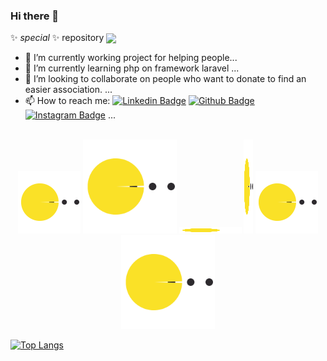 ### Hi there 👋
✨ _special_ ✨ repository 
<img align="center" src="https://profile-counter.glitch.me/diegoemanuel/count.svg">
<div>



- 🔭 I’m currently working project for helping people...
- 🌱 I’m currently learning php on framework laravel ...
- 👯 I’m looking to collaborate on people who want to donate to find an easier association. ...
- 📫 How to reach me: 
[![Linkedin Badge](https://img.shields.io/badge/-Diego%20Emanuel-6633cc?style=flat-square&logo=Linkedin&logoColor=white&link=https://www.linkedin.com/in/diego-emanuel-69ab4a162/)](https://www.linkedin.com/in/diego-emanuel-69ab4a162/) 
[![Github Badge](https://img.shields.io/badge/-Diego%20Emanuel-6633cc?style=flat-square&logo=Github&logoColor=white&link=https://github.com/DiegoEmanuel/)](https://github.com/DiegoEmanuel/) 
[![Instagram Badge](https://img.shields.io/badge/-Diego%20Emanuel-6633cc?style=flat-square&logo=Instagram&logoColor=white&link=https://instagram.com/diego.efc/)](https://instagram.com/diego.efc/)  ...
</div>
<div align="center">
	<br>
	<img src="https://raw.githubusercontent.com/Aniket965/Aniket965/master/pacman.svg?sanitize=true" width="100" height="100">
	<img src="https://raw.githubusercontent.com/Aniket965/Aniket965/master/pacman.svg?sanitize=true" width="150" height="150">
	<img src="https://raw.githubusercontent.com/Aniket965/Aniket965/master/pacman.svg?sanitize=true" width="100" height="10">
	<img src="https://raw.githubusercontent.com/Aniket965/Aniket965/master/pacman.svg?sanitize=true" width="15" height="150">
	<img src="https://raw.githubusercontent.com/Aniket965/Aniket965/master/pacman.svg?sanitize=true" width="100" height="100">
	<img src="https://raw.githubusercontent.com/Aniket965/Aniket965/master/pacman.svg?sanitize=true" width="150" height="150">
	
</div>

[![Top Langs](https://github-readme-stats.vercel.app/api/top-langs/?username=DiegoEmanuel&layout=compact&text_color=daf7dc&bg_color=151515)](https://github.com/DiegoEmanuel/github-readme-stats)

